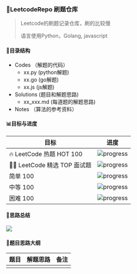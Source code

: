 

### :city_sunrise:LeetcodeRepo 刷题仓库

> Leetcode的刷题记录仓库，刷的比较慢
>
> 语言使用Python，Golang,  javascript

#### :evergreen_tree:目录结构

- Codes （解题的代码）
  - xx.py   (python解题)
  - xx.go   (go解题)
  - xx.js     (js解题)
- Solutions (题目和解题思路)
  - xx_xxx.md (每道题的解题思路)
- Notes （算法的参考资料）

#### :bar_chart:目标与进度

| 目标                        | 进度                                                |
| --------------------------- | --------------------------------------------------- |
| 🔥 LeetCode 热题 HOT 100     | ![progress](https://progress-bar.dev/0/ "progress") |
| 👨‍💻 LeetCode 精选 TOP 面试题 | ![progress](https://progress-bar.dev/0/ "progress") |
| 简单 100                    | ![progress](https://progress-bar.dev/0/ "progress") |
| 中等 100                    | ![progress](https://progress-bar.dev/0/ "progress") |
| 困难 100                    | ![progress](https://progress-bar.dev/0/ "progress") |



#### :rainbow:思路总结

![](http://processon.com/chart_image/60a47231f346fb1df4240b29.png)

#### :rocket:题目思路大纲

| 题目 | 解题思路 | 备注 |
| ---- | -------- | ---- |
|      |          |      |

